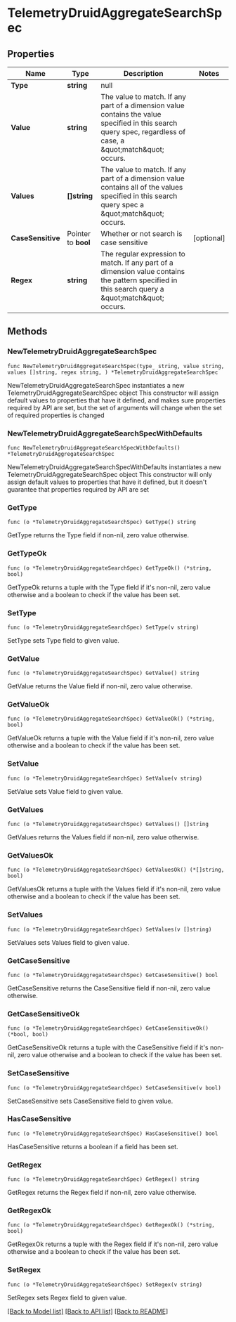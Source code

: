 # TelemetryDruidAggregateSearchSpec

## Properties

Name | Type | Description | Notes
------------ | ------------- | ------------- | -------------
**Type** | **string** | null | 
**Value** | **string** | The value to match.  If any part of a dimension value contains the value specified in this search query spec, regardless of case, a \&quot;match\&quot; occurs. | 
**Values** | **[]string** | The value to match.  If any part of a dimension value contains all of the values specified in this search query spec a \&quot;match\&quot; occurs. | 
**CaseSensitive** | Pointer to **bool** | Whether or not search is case sensitive | [optional] 
**Regex** | **string** | The regular expression to match.  If any part of a dimension value contains the pattern specified in this search query a \&quot;match\&quot; occurs. | 

## Methods

### NewTelemetryDruidAggregateSearchSpec

`func NewTelemetryDruidAggregateSearchSpec(type_ string, value string, values []string, regex string, ) *TelemetryDruidAggregateSearchSpec`

NewTelemetryDruidAggregateSearchSpec instantiates a new TelemetryDruidAggregateSearchSpec object
This constructor will assign default values to properties that have it defined,
and makes sure properties required by API are set, but the set of arguments
will change when the set of required properties is changed

### NewTelemetryDruidAggregateSearchSpecWithDefaults

`func NewTelemetryDruidAggregateSearchSpecWithDefaults() *TelemetryDruidAggregateSearchSpec`

NewTelemetryDruidAggregateSearchSpecWithDefaults instantiates a new TelemetryDruidAggregateSearchSpec object
This constructor will only assign default values to properties that have it defined,
but it doesn't guarantee that properties required by API are set

### GetType

`func (o *TelemetryDruidAggregateSearchSpec) GetType() string`

GetType returns the Type field if non-nil, zero value otherwise.

### GetTypeOk

`func (o *TelemetryDruidAggregateSearchSpec) GetTypeOk() (*string, bool)`

GetTypeOk returns a tuple with the Type field if it's non-nil, zero value otherwise
and a boolean to check if the value has been set.

### SetType

`func (o *TelemetryDruidAggregateSearchSpec) SetType(v string)`

SetType sets Type field to given value.


### GetValue

`func (o *TelemetryDruidAggregateSearchSpec) GetValue() string`

GetValue returns the Value field if non-nil, zero value otherwise.

### GetValueOk

`func (o *TelemetryDruidAggregateSearchSpec) GetValueOk() (*string, bool)`

GetValueOk returns a tuple with the Value field if it's non-nil, zero value otherwise
and a boolean to check if the value has been set.

### SetValue

`func (o *TelemetryDruidAggregateSearchSpec) SetValue(v string)`

SetValue sets Value field to given value.


### GetValues

`func (o *TelemetryDruidAggregateSearchSpec) GetValues() []string`

GetValues returns the Values field if non-nil, zero value otherwise.

### GetValuesOk

`func (o *TelemetryDruidAggregateSearchSpec) GetValuesOk() (*[]string, bool)`

GetValuesOk returns a tuple with the Values field if it's non-nil, zero value otherwise
and a boolean to check if the value has been set.

### SetValues

`func (o *TelemetryDruidAggregateSearchSpec) SetValues(v []string)`

SetValues sets Values field to given value.


### GetCaseSensitive

`func (o *TelemetryDruidAggregateSearchSpec) GetCaseSensitive() bool`

GetCaseSensitive returns the CaseSensitive field if non-nil, zero value otherwise.

### GetCaseSensitiveOk

`func (o *TelemetryDruidAggregateSearchSpec) GetCaseSensitiveOk() (*bool, bool)`

GetCaseSensitiveOk returns a tuple with the CaseSensitive field if it's non-nil, zero value otherwise
and a boolean to check if the value has been set.

### SetCaseSensitive

`func (o *TelemetryDruidAggregateSearchSpec) SetCaseSensitive(v bool)`

SetCaseSensitive sets CaseSensitive field to given value.

### HasCaseSensitive

`func (o *TelemetryDruidAggregateSearchSpec) HasCaseSensitive() bool`

HasCaseSensitive returns a boolean if a field has been set.

### GetRegex

`func (o *TelemetryDruidAggregateSearchSpec) GetRegex() string`

GetRegex returns the Regex field if non-nil, zero value otherwise.

### GetRegexOk

`func (o *TelemetryDruidAggregateSearchSpec) GetRegexOk() (*string, bool)`

GetRegexOk returns a tuple with the Regex field if it's non-nil, zero value otherwise
and a boolean to check if the value has been set.

### SetRegex

`func (o *TelemetryDruidAggregateSearchSpec) SetRegex(v string)`

SetRegex sets Regex field to given value.



[[Back to Model list]](../README.md#documentation-for-models) [[Back to API list]](../README.md#documentation-for-api-endpoints) [[Back to README]](../README.md)


